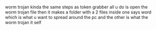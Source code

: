 worm trojan kinda the same steps as token grabber all u do is open the worm trojan file then it makes a folder with a 2 files inside one says word which is what u want to spread around the pc and the other is what the worm trojan it self
